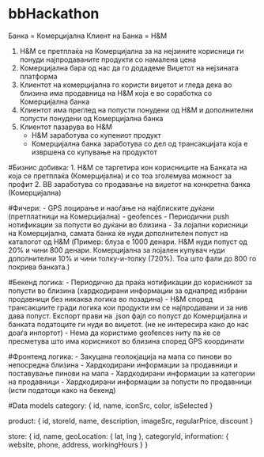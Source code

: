 # bbHackathon

Банка = Комерцијална
Клиент на Банка = H&M


1. H&M се претплаќа на Комерцијална за на нејзините корисници ги понуди најпродаваните продукти со намалена цена
2. Комерцијална бара од нас да го додадеме Виџетот на нејзината платформа
3. Клиентот на комерцијална го користи виџетот и гледа дека во близина има продавница на H&M која е во соработка со Комерцијална банка
4. Клиентот има преглед на попусти понудени од H&M и дополнителни попусти понудени од Комерцијална банка
5. Клиентот пазарува во H&M
	- H&M заработува со купениот продукт
	- Комерцијална банка заработува со дел од трансакцијата која е извршена со купување на продуктот

#Бизнис добивка:
	1. H&M се таргетира кон корисниците на Банката на која се претплаќа (Комерцијална) и со тоа зголемува можност за профит
	2. BB заработува со продавање на виџетот на конкретна банка (Комерцијална)


#Фичери:
	- GPS лоцирање и наоѓање на најблиските дуќани (претплатници на Комерцијална) - geofences 
	- Периодични push нотификации за попусти во дуќани во близина
	- За лојални корисници на Комерцијална, самата банка ќе нуди дополнителен попуст на каталогот од H&M (Пример: блуза е 1000 денари. H&M нуди попуст од 20% и чини 800 денари. Комерцијална за лојален купувач нуди дополнителни 10% и чини толку-и-толку (720%). Тоа што фали до 800 го покрива банката.)
	
		

#Бекенд логика:
	- Периодично да праќа нотификации до корисникот за попусти во близина (хардкодирани информации за однапред избрани продавници без никаква логика во позадина)
	- H&M според трансакциите гради логика кои продукти им се најпродавани и за нив дава попуст. Експорт прави на .json фајл со попуст до Комерцијална и банката податоците ги нуди во виџетот. (не не интересира како до нас доаѓа инпортот)
	- Нема да користиме geofences ниту па ќе се пресметува што има корисникот во близина според GPS координати

#Фронтенд логика:
		- Закуцана геолокјација на мапа со пинови во непосредна близина
		- Хардкодирани информации за продавници и поставување пинови на мапа
		- Хардкодирани информации за категории на продавници
		- Хардкодирани информации за попусти по продавници (исти податоци како на бекенд)

#Data models
category: {
		id,
		name,
		iconSrc,
		color,
		isSelected
}
		
product: {
		id,
		storeId,
		name,
		description,
		imageSrc,
		regularPrice,
		discount
}
		
store: {
		id,
		name,
		geoLocation: {
			lat,
			lng
		},
		categoryId,
		information: {
			website,
			phone,
			address,
			workingHours
		}
}
